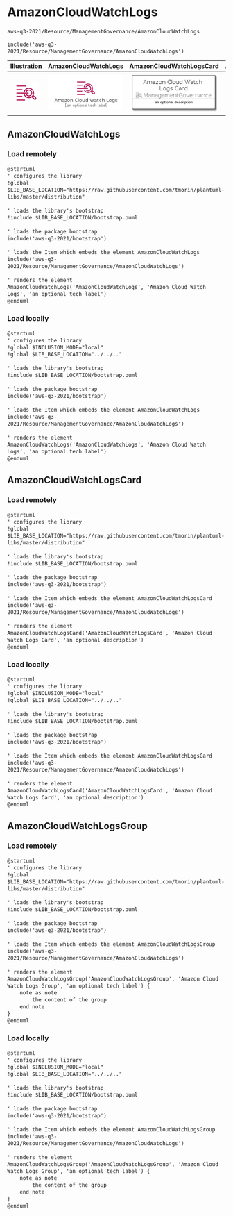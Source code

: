# AmazonCloudWatchLogs


```text
aws-q3-2021/Resource/ManagementGovernance/AmazonCloudWatchLogs
```

```text
include('aws-q3-2021/Resource/ManagementGovernance/AmazonCloudWatchLogs')
```



| Illustration | AmazonCloudWatchLogs | AmazonCloudWatchLogsCard | AmazonCloudWatchLogsGroup |
| :---: | :---: | :---: | :---: |
| ![illustration for Illustration](../../../aws-q3-2021/Resource/ManagementGovernance/AmazonCloudWatchLogs.png) | ![illustration for AmazonCloudWatchLogs](../../../aws-q3-2021/Resource/ManagementGovernance/AmazonCloudWatchLogs.Local.png) | ![illustration for AmazonCloudWatchLogsCard](../../../aws-q3-2021/Resource/ManagementGovernance/AmazonCloudWatchLogsCard.Local.png) | ![illustration for AmazonCloudWatchLogsGroup](../../../aws-q3-2021/Resource/ManagementGovernance/AmazonCloudWatchLogsGroup.Local.png) |




## AmazonCloudWatchLogs

### Load remotely
```plantuml
@startuml
' configures the library
!global $LIB_BASE_LOCATION="https://raw.githubusercontent.com/tmorin/plantuml-libs/master/distribution"

' loads the library's bootstrap
!include $LIB_BASE_LOCATION/bootstrap.puml

' loads the package bootstrap
include('aws-q3-2021/bootstrap')

' loads the Item which embeds the element AmazonCloudWatchLogs
include('aws-q3-2021/Resource/ManagementGovernance/AmazonCloudWatchLogs')

' renders the element
AmazonCloudWatchLogs('AmazonCloudWatchLogs', 'Amazon Cloud Watch Logs', 'an optional tech label')
@enduml
```

### Load locally
```plantuml
@startuml
' configures the library
!global $INCLUSION_MODE="local"
!global $LIB_BASE_LOCATION="../../.."

' loads the library's bootstrap
!include $LIB_BASE_LOCATION/bootstrap.puml

' loads the package bootstrap
include('aws-q3-2021/bootstrap')

' loads the Item which embeds the element AmazonCloudWatchLogs
include('aws-q3-2021/Resource/ManagementGovernance/AmazonCloudWatchLogs')

' renders the element
AmazonCloudWatchLogs('AmazonCloudWatchLogs', 'Amazon Cloud Watch Logs', 'an optional tech label')
@enduml
```

## AmazonCloudWatchLogsCard

### Load remotely
```plantuml
@startuml
' configures the library
!global $LIB_BASE_LOCATION="https://raw.githubusercontent.com/tmorin/plantuml-libs/master/distribution"

' loads the library's bootstrap
!include $LIB_BASE_LOCATION/bootstrap.puml

' loads the package bootstrap
include('aws-q3-2021/bootstrap')

' loads the Item which embeds the element AmazonCloudWatchLogsCard
include('aws-q3-2021/Resource/ManagementGovernance/AmazonCloudWatchLogs')

' renders the element
AmazonCloudWatchLogsCard('AmazonCloudWatchLogsCard', 'Amazon Cloud Watch Logs Card', 'an optional description')
@enduml
```

### Load locally
```plantuml
@startuml
' configures the library
!global $INCLUSION_MODE="local"
!global $LIB_BASE_LOCATION="../../.."

' loads the library's bootstrap
!include $LIB_BASE_LOCATION/bootstrap.puml

' loads the package bootstrap
include('aws-q3-2021/bootstrap')

' loads the Item which embeds the element AmazonCloudWatchLogsCard
include('aws-q3-2021/Resource/ManagementGovernance/AmazonCloudWatchLogs')

' renders the element
AmazonCloudWatchLogsCard('AmazonCloudWatchLogsCard', 'Amazon Cloud Watch Logs Card', 'an optional description')
@enduml
```

## AmazonCloudWatchLogsGroup

### Load remotely
```plantuml
@startuml
' configures the library
!global $LIB_BASE_LOCATION="https://raw.githubusercontent.com/tmorin/plantuml-libs/master/distribution"

' loads the library's bootstrap
!include $LIB_BASE_LOCATION/bootstrap.puml

' loads the package bootstrap
include('aws-q3-2021/bootstrap')

' loads the Item which embeds the element AmazonCloudWatchLogsGroup
include('aws-q3-2021/Resource/ManagementGovernance/AmazonCloudWatchLogs')

' renders the element
AmazonCloudWatchLogsGroup('AmazonCloudWatchLogsGroup', 'Amazon Cloud Watch Logs Group', 'an optional tech label') {
    note as note
        the content of the group
    end note
}
@enduml
```

### Load locally
```plantuml
@startuml
' configures the library
!global $INCLUSION_MODE="local"
!global $LIB_BASE_LOCATION="../../.."

' loads the library's bootstrap
!include $LIB_BASE_LOCATION/bootstrap.puml

' loads the package bootstrap
include('aws-q3-2021/bootstrap')

' loads the Item which embeds the element AmazonCloudWatchLogsGroup
include('aws-q3-2021/Resource/ManagementGovernance/AmazonCloudWatchLogs')

' renders the element
AmazonCloudWatchLogsGroup('AmazonCloudWatchLogsGroup', 'Amazon Cloud Watch Logs Group', 'an optional tech label') {
    note as note
        the content of the group
    end note
}
@enduml
```

